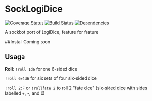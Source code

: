 # SockLogiDice
[![Coverage Status](https://coveralls.io/repos/github/yamikuronue/SockLogiDice/badge.svg?branch=master)](https://coveralls.io/github/yamikuronue/SockLogiDice?branch=master)
[![Build Status](https://travis-ci.org/yamikuronue/SockLogiDice.svg?branch=master)](https://travis-ci.org/yamikuronue/SockLogiDice)
[![Dependencies](https://david-dm.org/Yamikuronue/SockLogiDice.svg)](https://david-dm.org/Yamikuronue/)

A sockbot port of LogiDice, feature for feature

##Install
Coming soon

## Usage

**Roll**:
`!roll 1d6` for one 6-sided dice 

`!roll 6x4d6` for six sets of four six-sided dice

`!roll 2dF` or `!rollfate 2` to roll 2 "fate dice" (six-sided dice with sides labelled +, -, and 0)
